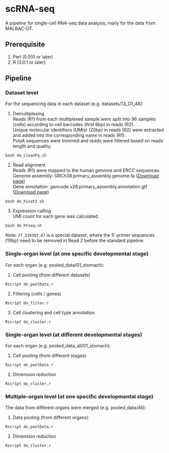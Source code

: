 # scRNA-seq
A pipeline for single-cell RNA-seq data analysis, maily for the data from MALBAC-DT.

## Prerequisite
1. Perl (5.010 or later)  
2. R (3.0.1 or later)  

## Pipeline
### Dataset level
For the sequencing data in each dataset (e.g. datasets/13_D1_48):

1. Demultiplexing  
Reads (R1) from each multiplexed sample were split into 96 samples (cells) according to cell barcodes (first 8bp) in reads (R2).  
Unique molecular identifiers (UMIs) (20bp) in reads (R2) were extracted and added into the corresponding name in reads (R1).  
PolyA sequences were trimmed and reads were filtered based on reads length and quality.  
```
bash do_cleanFq.sh
```
2. Read alignment  
Reads (R1) were mapped to the human genome and ERCC sequences.  
Genome assembly: GRCh38.primary_assembly.genome.fa ([Download page](https://www.gencodegenes.org/human/release_26.html))  
Gene annotation: gencode.v26.primary_assembly.annotation.gtf ([Download page](https://www.gencodegenes.org/human/release_26.html))  
```
bash do_hisat2.sh
```
3. Expression calling  
UMI count for each gene was calculated.
```
bash do_htseq.sh
```

Note: `27_210303_07` is a special dataset, where the 5’ primer sequences (19bp) need to be removed in Read 2 before the standard pipeline.  

### Single-organ level (at one specific developmental stage)
For each organ (e.g. pooled_data/01_stomach):

1. Cell pooling (from different datasets)
```
Rscript do_poolData.r
```
2. Filtering (cells / genes)
```
Rscript do_filter.r
```
3. Cell clustering and cell type annotation
```
Rscript do_cluster.r
```

### Single-organ level (at different developmental stages)
For each organ (e.g. pooled_data_all/01_stomach):

1. Cell pooling (from different stages)
```
Rscript do_poolData.r
```

2. Dimension reduction
```
Rscript do_cluster.r
```

### Multiple-organ level (at one specific developmental stage)
The data from different organs were merged (e.g. pooled_data/All):

1. Data pooling (from different organs)
```
Rscript do_poolData.r
```

2. Dimension reduction
```
Rscript do_cluster.r
```

